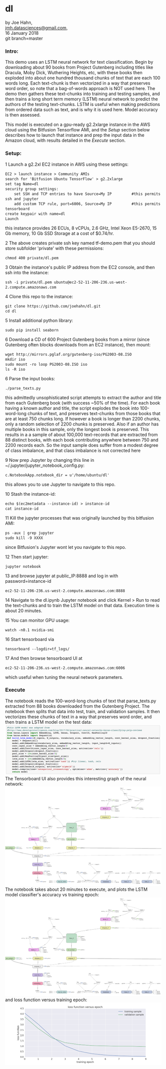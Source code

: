 # dl

by Joe Hahn,<br />
jmh.datasciences@gmail.com,<br />
16 January 2018<br />
git branch=master


### Intro:

This demo uses an LSTM neural network for text classification. Begin by downloading about
90 books from Project Gutenberg including titles like Dracula, Moby Dick, Wuthering Heights,
etc, with these books then exploded into about one hundred thousand chunks of text
that are each 100 words long. Each text-chunk is then vectorized in a way that preserves
word order, so note that a bag-of-words approach is NOT used here.
The demo then gathers these text-chunks into training and
testing samples, and then trains a long short term memory (LSTM) neural
network to predict the authors of the testing text-chunks. LSTM is useful
when making predictions from ordered data such as text, and is why it is used here.
Model accuracy is then assessed.

This model is executed on a gpu-ready g2.2xlarge instance in the AWS cloud using the Bitfusion
Tensorflow AMI, and the _Setup_ section below describes how to launch that instance and 
prep the input data in the Amazon cloud, with results detailed in the _Execute_ section. 

### Setup:


1 Launch a g2.2xl EC2 instance in AWS using these settings:

    EC2 > launch instance > Community AMIs
    search for 'Bitfusion Ubuntu TensorFlow' > g2.2xlarge
    set tag Name=dl
    security group settings:
        set SSH and TCP entries to have Source=My IP         #this permits ssh and jupyter
        add custom TCP rule, port=6006, Source=My IP         #this permits tensorboard
    create keypair with name=dl
    Launch

this instance provides 26 ECUs, 8 vCPUs, 2.6 GHz, Intel Xeon E5-2670, 15 Gb memory, 
10 Gb SSD Storage at a cost of $0.74/hr.

2 The above creates private ssh key named tf-demo.pem that you should store subfolder 'private'
with these permissions:

    chmod 400 private/dl.pem

3 Obtain the instance's public IP address from the EC2 console, and then ssh into the instance:

    ssh -i private/dl.pem ubuntu@ec2-52-11-206-236.us-west-2.compute.amazonaws.com

4 Clone this repo to the instance:

    git clone https://github.com/joehahn/dl.git
    cd dl

5 Install additional python library:

    sudo pip install seaborn

6 Download a CD of 600 Project Gutenberg books from a mirror (since Gutenberg
often blocks downloads from an EC2 instance), then mount:

    wget http://mirrors.pglaf.org/gutenberg-iso/PG2003-08.ISO
    mkdir iso
    sudo mount -ro loop PG2003-08.ISO iso
    ls -R iso

6 Parse the input books:

    ./parse_texts.py

this admittedly unsophisticated script attempts to extract the author and title from each
Gutenberg book (with success ~50% of the time). For each book having a known author and
title, the script explodes the book into 100-word-long chunks of text, and preserves
text-chunks from those books that are at least 750 chunks long. If however a book is longer
than 2200 chunks, only a random selection of 2200 chunks is preserved. Also if an author
has multiple books in this sample, only the longest book is preserved. This results in a
a sample of about 100,000 text-records that are extracted from 88 distinct books, with
each book contributing anywhere between 750 and 2200 records each. So the input sample
does suffer from a modest degree of class imbalance, and that class imbalance is not
corrected here

9 Now prep Jupyter by changing this line in ~/.jupyter/jupyter_notebook_config.py:

    c.NotebookApp.notebook_dir = u'/home/ubuntu/dl'

this allows you to use Jupyter to navigate to this repo.

10 Stash the instance-id:

    echo $(ec2metadata --instance-id) > instance-id
    cat instance-id

11 Kill the jupyter processes that was originally launched by this bitfusion AMI:

    ps -aux | grep jupyter
    sudo kill -9 XXXX

since Bitfusion's Jupyter wont let you navigate to this repo.

12 Then start jupyter:

    jupyter notebook

13 and browse jupyter at public_IP:8888 and log in with password=instance-id

    ec2-52-11-206-236.us-west-2.compute.amazonaws.com:8888


14 Navigate to the dl.ipynb Jupyter notebook and click Kernel > Run to
read the text-chunks and to train the LSTM model on that data. Execution time
is about 20 minutes.

15 You can monitor GPU usage:

    watch -n0.1 nvidia-smi

16 Start tensorboard via

    tensorboard --logdir=tf_logs/

17 And then browse tensorboard UI at

    ec2-52-11-206-236.us-west-2.compute.amazonaws.com:6006

which useful when tuning the neural network parameters.


### Execute

The notebook reads the 100-word-long chunks of text that parse_texts.py extracted
from 88 books downloaded from the Gutenberg Project. The notebook then splits
that data into test, train, and validation samples. It then vectorizes these chunks of
text in a way that preserves word order, and then trains a LSTM model on the test data:
![](figs/model.png)
The Tensorboard UI also provides this interesting graph of the neural network:
![](figs/tensorboard.png)
The notebook takes about 20 minutes to execute, and plots the LSTM model classifier's
accuracy vs training epoch:
![](figs/tensorboard.png)
and loss function versus training epoch:
![](figs/loss.png)



